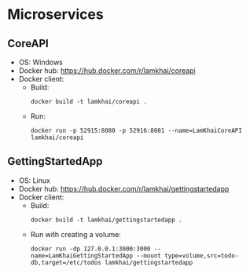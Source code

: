 # Microservices

## CoreAPI
- OS: Windows
- Docker hub: https://hub.docker.com/r/lamkhai/coreapi
- Docker client:
  - Build:
	```
	docker build -t lamkhai/coreapi .
	```
  - Run:
	```
	docker run -p 52915:8080 -p 52916:8081 --name=LamKhaiCoreAPI lamkhai/coreapi
	```

## GettingStartedApp
- OS: Linux
- Docker hub: https://hub.docker.com/r/lamkhai/gettingstartedapp
- Docker client:
  - Build:
	```
	docker build -t lamkhai/gettingstartedapp .
	```
  - Run with creating a volume:
	```
	docker run -dp 127.0.0.1:3000:3000 --name=LamKhaiGettingStartedApp --mount type=volume,src=todo-db,target=/etc/todos lamkhai/gettingstartedapp
	```